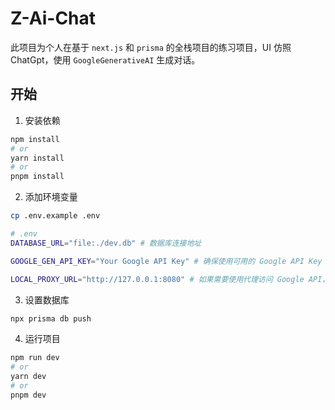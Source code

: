 # Z-Ai-Chat

此项目为个人在基于 `next.js` 和 `prisma` 的全栈项目的练习项目，UI 仿照 ChatGpt，使用 `GoogleGenerativeAI` 生成对话。

## 开始

1. 安装依赖

```bash
npm install
# or
yarn install
# or
pnpm install
```

2. 添加环境变量

```bash
cp .env.example .env
```

```bash
# .env
DATABASE_URL="file:./dev.db" # 数据库连接地址

GOOGLE_GEN_API_KEY="Your Google API Key" # 确保使用可用的 Google API Key

LOCAL_PROXY_URL="http://127.0.0.1:8080" # 如果需要使用代理访问 Google API，设置代理地址
```

3. 设置数据库

```bash
npx prisma db push
```

4. 运行项目

```bash
npm run dev
# or
yarn dev
# or
pnpm dev
```
